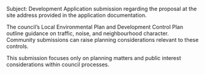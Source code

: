 Subject: Development Application submission regarding the proposal at the site address provided in the application documentation.

The council’s Local Environmental Plan and Development Control Plan outline guidance on traffic, noise, and neighbourhood character. Community submissions can raise planning considerations relevant to these controls.

This submission focuses only on planning matters and public interest considerations within council processes.

